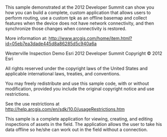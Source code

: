 
This sample demonstrated at the 2012 Developer Summit can show you how you can build a complete, custom application that allows users to perform routing, use a custom tpk as an offline basemap and collect features when the device does not have network connectivity, and then synchronize those changes when connectivity is restored.

More information at:
http://www.arcgis.com/home/item.html?id=05eb7ea3dade445d8a86285d5c940a6a

Westerville Inspection Demo
Esri 2012 Developer Summit
Copyright © 2012 Esri
 
All rights reserved under the copyright laws of the United States
and applicable international laws, treaties, and conventions.

You may freely redistribute and use this sample code, with or
without modification, provided you include the original copyright
notice and use restrictions.

See the use restrictions at http://help.arcgis.com/en/sdk/10.0/usageRestrictions.htm

This sample is a complete application for viewing, creating, and editing inspections
of assets in the field. The application allows the user to take his data offline so he/she
can work out in the field without a connection.
